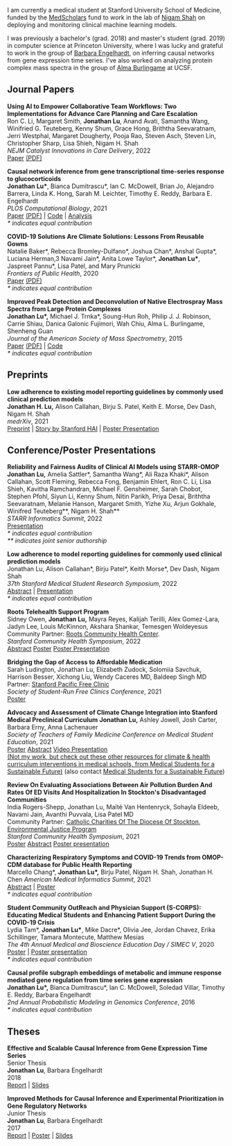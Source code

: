 I am currently a medical student at Stanford University School of Medicine, funded by the [MedScholars](https://med.stanford.edu/medscholars.html) fund to work in the lab of [Nigam Shah](https://shahlab.stanford.edu/doku.php) on deploying and monitoring clinical machine learning models.

I was previously a bachelor's (grad. 2018) and master's student (grad. 2019) in computer science at Princeton University, where I was lucky and grateful to work in the group of [Barbara Engelhardt](http://beehive.cs.princeton.edu/), on inferring causal networks from gene expression time series. I've also worked on analyzing protein complex mass spectra in the group of [Alma Burlingame](http://msf.ucsf.edu/) at UCSF.


## Journal Papers

**Using AI to Empower Collaborative Team Workflows: Two Implementations for Advance Care Planning and Care Escalation**  
Ron C. Li, Margaret Smith, **Jonathan Lu**, Anand Avati, Samantha Wang, Winifried G. Teuteberg, Kenny Shum, Grace Hong, Briththa Seevaratnam, Jerri Westphal, Margaret Dougherty, Pooja Rao, Steven Asch, Steven Lin, Christopher Sharp, Lisa Shieh, Nigam H. Shah  
*NEJM Catalyst Innovations in Care Delivery*, 2022  
[Paper](https://catalyst.nejm.org/doi/full/10.1056/CAT.21.0457) [(PDF)](journal/Li2022_Article_UsingAIToEmpower.pdf)  

**Causal network inference from gene transcriptional time-series response to glucocorticoids**  
**Jonathan Lu\***, Bianca Dumitrascu\*, Ian C. McDowell, Brian Jo, Alejandro Barrera, Linda K. Hong, Sarah M. Leichter, Timothy E. Reddy, Barbara E. Engelhardt  
*PLOS Computational Biology*, 2021   
[Paper](https://journals.plos.org/plosone/article?id=10.1371/journal.pcbi.1008223) [(PDF)](journal/Lu2021_Article_BETS.pdf)  \| [Code](https://github.com/lujonathanh/BETS) \| [Analysis](https://zenodo.org/record/4009546#.YGJhcUhKjyt)  
*\* indicates equal contribution*  

**COVID-19 Solutions Are Climate Solutions: Lessons From Reusable Gowns**  
Natalie Baker\*, Rebecca Bromley-Dulfano\*, Joshua Chan\*, Anshal Gupta\*, Luciana Herman,3 Navami Jain\*, Anita Lowe Taylor\*, **Jonathan Lu\***, Jaspreet Pannu\*, Lisa Patel, and Mary Prunicki  
*Frontiers of Public Health*, 2020  
[Paper](https://www.ncbi.nlm.nih.gov/pmc/articles/PMC7732643/) [(PDF)](journal/Baker2020_Article_ReusableGowns.pdf)  
*\* indicates equal contribution*  

**Improved Peak Detection and Deconvolution of Native Electrospray Mass Spectra from Large Protein Complexes**  
**Jonathan Lu\*,** Michael J. Trnka\*, Soung-Hun Roh, Philip J. J. Robinson, Carrie Shiau, Danica Galonic Fujimori, Wah Chiu, Alma L. Burlingame, Shenheng Guan  
*Journal of the American Society of Mass Spectrometry*, 2015  
[Paper](https://www.ncbi.nlm.nih.gov/pmc/articles/PMC5067139/) [(PDF)](journal/Lu2015_Article_ImprovedPeakDetectionAndDeconv.pdf) \| [Code](https://github.com/lujonathanh/PeakSeeker)  
*\* indicates equal contribution*  


## Preprints

**Low adherence to existing model reporting guidelines by commonly used clinical prediction models**  
**Jonathan H. Lu,** Alison Callahan, Birju S. Patel, Keith E. Morse, Dev Dash, Nigam H. Shah  
*medrXiv*, 2021  
[Preprint](https://www.medrxiv.org/content/10.1101/2021.07.21.21260282v1) | [Story by Stanford HAI](https://hai.stanford.edu/news/flying-dark-hospital-ai-tools-arent-well-documented)  | [Poster Presentation](conference/Lu2022_Poster_LowAdherenceToModelReportingGuidelines.pdf)   


## Conference/Poster Presentations

**Reliability and Fairness Audits of Clinical AI Models using STARR-OMOP**  
**Jonathan Lu,** Amelia Sattler\*, Samantha Wang\*, Ali Raza Khaki\*, Alison Callahan, Scott Fleming, Rebecca Fong, Benjamin Ehlert, Ron C. Li, Lisa Shieh, Kavitha Ramchandran,  Michael F. Gensheimer, Sarah Chobot, Stephen Pfohl, Siyun Li, Kenny Shum, Nitin Parikh, Priya Desai, Briththa Seevaratnam, Melanie Hanson, Margaret Smith, Yizhe Xu, Arjun Gokhale, Winifred Teuteberg\*\*, Nigam H. Shah\*\*  
*STARR Informatics Summit*, 2022  
[Presentation](conference/Lu2022_presentation_AuditingClinicalAIModels.pdf)  
*\* indicates equal contribution*  
*\*\* indicates joint senior authorship*  

**Low adherence to model reporting guidelines for commonly used clinical prediction models**  
Jonathan Lu, Alison Callahan\*, Birju Patel\*, Keith Morse\*, Dev Dash, Nigam Shah  
*37th Stanford Medical Student Research Symposium*, 2022  
[Abstract](conference/Lu2022_abstract_LowAdherenceToModelReportingGuidelines.pdf) | [Presentation](conference/Lu2022_poster_LowAdherenceToModelReportingGuidelines.pdf)  
*\* indicates equal contribution*  

**Roots Telehealth Support Program**  
Sidney Owen, **Jonathan Lu,** Mayra Reyes, Kalijah Terilli, Alex Gomez-Lara, Jadyn Lee, Louis McKinnon, Akshara Shankar, Temesgen Woldeyesus  
Community Partner: [Roots Community Health Center](https://rootsclinic.org/).     
*Stanford Community Health Symposium*, 2022  
[Abstract](conference/Owen2022_abstract_RootsTelehealthProgram.pdf) [Poster](conference/Owen2022_poster_RootsTelehealthProgram.pdf) [Poster Presentation](https://med.stanford.edu/oce/partnerships-collaborations/2022-community-health-symposium/2022-abstracts---posters.html)  

**Bridging the Gap of Access to Affordable Medication**  
Sarah Ludington, Jonathan Lu, Elizabeth Zudock, Solomiia Savchuk, Harrison Besser,
Xichong Liu, Wendy Caceres MD, Baldeep Singh MD  
Partner: [Stanford Pacific Free Clinic](https://www.med.stanford.edu/pacific.html)  
*Society of Student-Run Free Clinics Conference*, 2021  
[Poster](conference/Ludington2021_poster_PFCBridgingMeds.pdf)  

**Advocacy and Assessment of Climate Change Integration into Stanford Medical Preclinical Curriculum**
**Jonathan Lu,** Ashley Jowell, Josh Carter, Barbara Erny, Anna Lachenauer  
*Society of Teachers of Family Medicine Conference on Medical Student Education*, 2021  
[Poster](conference/Lu2021_poster_AdvocacyAssessmentClimateIntegrationCurriculum.pdf) [Abstract](conference/Lu2021_abstract_Advocacy_and_Assessment_of_Climate_Change_Integrat.pdf) [Video Presentation](https://www.youtube.com/watch?v=E4sCxuRqAyk)  
[(Not my work, but check out these other resources for climate & health curriculum interventions in medical schools, from Medical Students for a Sustainable Future)](https://docs.google.com/document/d/1lwLv-PZXZTymWbPLTB3604dvnOvg2gKntIoBo7QH-6c/edit?usp=drive_web&ouid=109652253851767046454) (also contact [Medical Students for a Sustainable Future](https://ms4sf.org/))  

**Review On Evaluating Associations Between Air Pollution Burden And Rates Of ED Visits And Hospitalization In Stockton's Disadvantaged Communities**  
India Rogers-Shepp, Jonathan Lu, Maïté Van Hentenryck, Sohayla Eldeeb, Navami Jain, Avanthi Puvvala, Lisa Patel MD  
Community Partner: [Catholic Charities Of The Diocese Of Stockton, Environmental Justice Program](https://www.ccstockton.org/environmental-justice)    
*Stanford Community Health Symposium*, 2021  
[Poster](Rogers-Shepp2021_poster_StocktonAirPollution.pdf) [Abstract](Rogers-Shepp2021_abstract_StocktonAirPollution.pdf) [Poster presentation](https://med.stanford.edu/oce/partnerships-collaborations/community-health-symposium/community-health-symposium-abstracts---posters/community-health-symposium-abstracts-21-42.html)  

**Characterizing Respiratory Symptoms and COVID-19 Trends from OMOP-CDM database for Public Health Reporting**  
Marcello Chang\*, **Jonathan Lu\*,** Birju Patel, Nigam H. Shah, Jonathan H. Chen
*American Medical Informatics Summit*, 2021  
[Abstract](conference/Chang2021_abstract_CDC-COVID-19.pdf) \| [Poster](conference/Lu2021_poster_CDC-COVID-19.pdf)  
*\* indicates equal contribution*  

**Student Community OutReach and Physician Support (S-CORPS): Educating Medical Students and Enhancing Patient Support During the COVID-19 Crisis**  
Lydia Tam\*, **Jonathan Lu\***, Mike Dacre\*, Olivia Jee, Jordan Chavez, Erika Schillinger, Tamara Montecute, Matthew Mesias  
*The 4th Annual Medical and Bioscience Education Day / SIMEC V*, 2020  
[Poster](conference/Tam2020_poster_S-CORPS.pdf) \| [Poster presentation](https://stanford.zoom.us/rec/play/r5PEp9PgAyHkqa8ewNJVbuk51HqbGHv3xhfY-cObHcRujs1cuKKwff4xPHCtjM_2-JMtJuOAcQgNFip8.ob-EnhY1VKhj42wE?startTime=1600548058000&_x_zm_rtaid=VISojJJCRkCHaMGWKKglCQ.1601756264446.a555555acb447b6cec47267127e1ccd7&_x_zm_rhtaid=707)  
*\* indicates equal contribution*

**Causal profile subgraph embeddings of metabolic and immune response mediated gene regulation from time series gene expression**   
**Jonathan Lu\*,** Bianca Dumitrascu\*, Ian C. McDowell, Soledad Villar, Timothy E. Reddy, Barbara Engelhardt  
*2nd Annual Probabilistic Modeling in Genomics Conference*, 2016  
*\* indicates equal contribution*

## Theses

**Effective and Scalable Causal Inference from Gene Expression Time Series**  
Senior Thesis  
**Jonathan Lu**, Barbara Engelhardt  
2018  
[Report](thesis/Spring2018_thesis_JL.pdf) \| [Slides](thesis/Spring2018_thesispresentation_JL.pdf)  

**Improved Methods for Causal Inference and Experimental Prioritization in Gene Regulatory Networks**  
Junior Thesis  
**Jonathan Lu**, Barbara Engelhardt  
2017  
[Report](thesis/Spring2017_thesis_JL.pdf) \| [Poster](thesis/Spring2017IW_Poster_5_8_17.pdf) \| [Slides](thesis/Spring2017_thesispresentation_JL.pdf)

